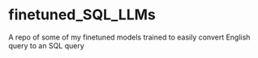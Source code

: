 # finetuned_SQL_LLMs
A repo of some of my finetuned models trained to easily convert English query to an SQL query
